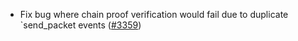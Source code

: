 - Fix bug where chain proof verification would fail due to duplicate `send_packet
  events ([\#3359](https://github.com/informalsystems/hermes/issues/3359))